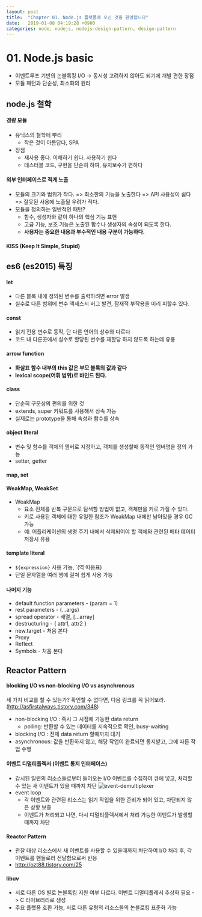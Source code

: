 ```yaml
---
layout: post
title:  "Chapter 01. Node.js 플랫폼에 오신 것을 환영합니다"
date:   2019-01-08 04:19:28 +0900
categories: node, nodejs, nodejs-design-pattern, design-pattern
---
```

# 01. Node.js basic
* 이벤트루프 기반의 논블록킹 I/O -> 동시성 고려하지 않아도 되기에 개발 편한 장점
* 모듈 패턴과 단순성, 최소화의 원리 

## node.js 철학
#### 경량 모듈
* 유닉스의 철학에 뿌리
  - 작은 것이 아름답다, SPA
* 장점
  - 재사용 좋다. 이해하기 쉽다. 사용하기 쉽다
  - 테스터블 코드, 구현을 단순히 하여, 유지보수가 편하다
#### 외부 인터페이스로 적게 노출
* 모듈의 크기와 범위가 작다. => 최소한의 기능을 노출한다 => API 사용성이 쉽다 => 잘못된 사용에 노출될 우려가 적다.
* 모듈을 정의하는 일반적인 패턴?
  - 함수, 생성자와 같이 하나의 핵심 기능 표현
  - 고급 기능, 보조 기능은 노출된 함수나 생성자의 속성이 되도록 한다.
  - **사용자는 중요한 내용과 부수적인 내용 구분이 가능하다.**
#### KISS (Keep It Simple, Stupid)


## es6 (es2015) 특징
#### let
* 다른 블록 내에 정의된 변수를 출력하려면 error 발생
* 실수로 다른 범위에 변수 액세스시 버그 발견, 잠재적 부작용을 미리 피할수 있다.

#### const
* 읽기 전용 변수로 동작, 단 다른 언어의 상수와 다르다
* 코드 내 다른곳에서 실수로 할당된 변수를 재할당 하지 않도록 하는데 유용

#### arrow function
* **화살표 함수 내부의 this 값은 부모 블록의 값과 같다**
* **lexical scope(어휘 범위)로 바인드 된다.**

#### class
* 단순히 구문상의 편의를 위한 것
* extends, super 키워드를 사용해서 상속 가능 
* 실제로는 prototype을 통해 속성과 함수를 상속

#### object literal
* 변수 및 함수를 객체의 멤버로 지정하고, 객체를 생성할때 동적인 멤버명을 정의 가능
* setter, getter

#### map, set
#### WeakMap, WeakSet
* WeakMap
  - 요소 전체를 반복 구문으로 탐색할 방법이 없고, 객체만을 키로 가질 수 있다.
  - 키로 사용된 객체에 대한 유일한 참조가 WeakMap 내에만 남아있을 경우 GC 가능
  - 예: 어플리케이션의 생명 주기 내에서 삭제되어야 할 객체와 관련된 메타 데이터 저장시 유용

#### template literal
* `${expression}` 사용 가능, `(역 따옴표)
* 단일 문자열을 여러 행에 걸쳐 쉽게 사용 가능

#### 나머지 기능
* default function parameters - (param = 1)
* rest parameters - (...args)
* spread operator - 배열, [...array]
* destructuring - { attr1, attr2 }
* new.target - 처음 본다
* Proxy
* Reflect
* Symbols - 처음 본다

## Reactor Pattern
#### blocking I/O vs non-blocking I/O vs asynchronous
세 가지 비교를 할 수 있는가? 확인할 수 없다면, 다음 링크를 꼭 읽어보라. (http://asfirstalways.tistory.com/348)
* non-blocking I/O : 즉시 그 시점에 가능한 data return
  - polling: 반환할 수 있는 데이터를 지속적으로 확인, busy-waiting
* blocking I/O : 전체 data return 할때까지 대기
* asynchronous: 값을 반환하지 않고, 해당 작업이 완료되면 통지받고, 그에 따른 작업 수행

#### 이벤트 디멀티플렉서 (이벤트 통지 인터페이스)
* 감시된 일련의 리소스들로부터 들어오는 I/O 이벤트를 수집하여 큐에 넣고, 처리할 수 있는 새 이벤트가 있을 때까지 차단
![event-demultiplexer](https://github.com/wearetuner/node-design-pattern/resources/images/node_event_demultiplexer.jpeg)
* event loop
  - 각 이벤트와 관련된 리소스는 읽기 작업을 위한 준비가 되어 있고, 차단되지 않은 상황 보증
  - 이벤트가 처리되고 나면, 다시 디멀티플렉서에서 처리 가능한 이벤트가 발생할때까지 차단

#### Reactor Pattern
* 관찰 대상 리소스에서 새 이벤트를 사용할 수 있을때까지 차단하여 I/O 처리 후, 각 이벤트를 핸들로러 전달함으로써 반응
* http://ozt88.tistory.com/25

#### libuv
* 서로 다른 OS 별로 논블록킹 지원 여부 다르다. 이벤트 디멀티플레서 추상화 필요 -> C 라이브러리로 생성
* 주요 플랫폼 호환 가능, 서로 다른 유형의 리소스들의 논블로킹 표준화 가능
